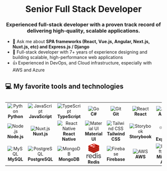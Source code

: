 <h1 align="center">Senior Full Stack Developer</h1>
<h3 align="center">Experienced full-stack developer with a proven track record of delivering high-quality, scalable applications.</h3>

- 💬 Ask me about **SPA frameworks (React, Vue.js, Angular, Next.js, Nuxt.js, etc) and Express.js / Django**
- 🔭 Full-stack developer with 7+ years of experience designing and building scalable, high-performance web applications
- 👍 Experienced in DevOps, and Cloud infrastructure, especially with AWS and Azure

## 💻 My favorite tools and technologies
<div style="display: flex; align-items: flex-start; align: center">
<table align="center">
  <tr>
    <td align="center" width="96">
      <img src="https://techstack-generator.vercel.app/python-icon.svg" alt="Python" width="48" height="48" />
      <br><b>Python</b>
    </td>
    <td align="center" width="96">
      <img src="https://techstack-generator.vercel.app/js-icon.svg" alt="JavaScript" width="48" height="48" />
      <br><b>JavaScript</b>
    </td>
    <td align="center" width="96">
      <img src="https://techstack-generator.vercel.app/ts-icon.svg" alt="TypeScript" width="48" height="48" />
      <br><b>TypeScript</b>
    </td>
    <td align="center" width="96">
      <img src="https://cdn.jsdelivr.net/gh/devicons/devicon@latest/icons/go/go-original-wordmark.svg" alt="Go" width="48" height="48" />
      <br><b>C#</b>
    </td>
    <td align="center" width="96"> 
      <img src="https://user-images.githubusercontent.com/25181517/192108372-f71d70ac-7ae6-4c0d-8395-51d8870c2ef0.png" width="48" height="48" alt="Git" />
      <br><b>Git</b>
    </td>
    <td align="center" width="96">
      <img src="https://techstack-generator.vercel.app/react-icon.svg" alt="React" width="48" height="48" />
      <br><b>React</b>
    </td>
    <td align="center" width="96">
      <img src="https://angular.io/assets/images/logos/angular/angular.svg" width="48" height="48" alt="Angular" />
      <br><b>Angular</b>
    </td>
    <td align="center" width="96">
      <img src="https://techstack-generator.vercel.app/django-icon.svg" alt="Django" width="48" height="48" />
      <br>Django
    </td>
    <td align="center" width="96">
      <img src="https://cdn.worldvectorlogo.com/logos/nextjs-2.svg" width="48" height="48" alt="Next.js" />
      <br><b>Next.js</b>
    </td>
  </tr>
  <tr>
    <td align="center" width="96">
      <img src="https://skillicons.dev/icons?i=nodejs" width="48" height="48" alt="Node.js" />
      <br><b>Node.js</b>
    </td>
    <td align="center" width="96">
      <img src="https://www.vectorlogo.zone/logos/nuxtjs/nuxtjs-icon.svg" width="48" height="48" alt="Nuxt.js" />
      <br><b>Nuxt.js</b>
    </td>
    <td align="center" width="96">
      <img src="https://reactnative.dev/img/header_logo.svg" width="48" height="48" alt="React Native" />
      <br><b>React Native</b>
    </td>
    <td align="center"  width="96">
      <img src="https://cdn.jsdelivr.net/gh/devicons/devicon@latest/icons/materialui/materialui-original.svg" width="48" height="48" alt="Material UI"/>
      <br><b>Material UI</b>
    </td>
    <td align="center" width="96">
      <img src="https://skillicons.dev/icons?i=tailwind" width="48" height="48" alt="Tailwind CSS" />
      <br><b>Tailwind CSS</b>
    </td>
    <td align="center" width="96">
      <img src="https://cdn.jsdelivr.net/gh/devicons/devicon@latest/icons/storybook/storybook-original-wordmark.svg" width="48" height="48" alt="Storybook" />
      <br><b>Storybook</b>
    </td>
    <td align="center" width="96">
      <img src="https://raw.githubusercontent.com/devicons/devicon/master/icons/express/express-original-wordmark.svg" width="48" height="48" alt="Express.js" />
      <br><b>Express.js</b>
    </td>
    <td align="center" width="96">
      <img src="https://cdn.jsdelivr.net/gh/devicons/devicon@latest/icons/nestjs/nestjs-original.svg" width="48" height="48" alt="GraphQL" />
      <br><b>Nest.js</b>
    </td>
    <td align="center" width="96">
      <img src="https://cdn.jsdelivr.net/gh/devicons/devicon@latest/icons/webpack/webpack-original.svg" width="48" height="48" alt="Webpack" />
      <br><b>Webpack</b>
    </td>
  </tr>
  <tr>
    <td align="center" width="96">
      <img src="https://techstack-generator.vercel.app/mysql-icon.svg" width="48" height="48" alt="MySQL" />
      <br><b>MySQL</b>
    </td>
    <td align="center" width="96">
      <img src="https://skillicons.dev/icons?i=postgres" width="48" height="48" alt="PostgreSQL" />
      <br><b>PostgreSQL</b>
    </td>
    <td align="center" width="96">
      <img src="https://skillicons.dev/icons?i=mongodb" width="48" height="48" alt="MongoDB" />
      <br><b>MongoDB</b>
    </td>
    <td align="center" width="96">
      <img src="https://raw.githubusercontent.com/devicons/devicon/master/icons/redis/redis-original-wordmark.svg" width="48" height="48" alt="Redis" />
      <br><b>Redis</b>
    </td>
    <td align="center" width="96">
      <img src="https://www.vectorlogo.zone/logos/firebase/firebase-icon.svg" width="48" height="48" alt="Firebase" />
      <br><b>Firebase</b>
    </td>
    <td align="center" width="96">
      <img src="https://techstack-generator.vercel.app/aws-icon.svg" alt="AWS" width="48" height="48" />
      <br><b>AWS</b>
    </td>
    <td align="center" width="96">
      <img src="https://cdn.jsdelivr.net/gh/devicons/devicon@latest/icons/azure/azure-original.svg" alt="Microsoft Azure" width="48" height="48" />
      <br><b>Microsoft Azure</b>
    </td>
    <td align="center" width="96">
      <img src="https://cdn.jsdelivr.net/gh/devicons/devicon@latest/icons/heroku/heroku-original.svg" width="48" height="48" alt="Heroku" />
      <br><b>Heroku</b>
    </td>
    <td align="center" width="96">
      <img src="https://cdn.jsdelivr.net/gh/devicons/devicon@latest/icons/vercel/vercel-original.svg" alt="Vercel" width="48" height="48" />
      <br><b>Vercel</b>
    </td>
  </tr>
</table>


